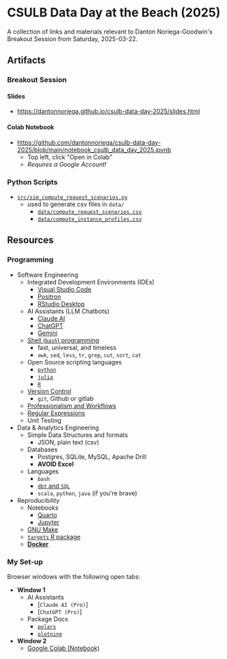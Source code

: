 # CSULB Data Day at the Beach (2025)

A collection of links and materials relevant to Danton Noriega-Goodwin's Breakout Session from Saturday, 2025-03-22.

## Artifacts

### Breakout Session

#### Slides

* https://dantonnoriega.github.io/csulb-data-day-2025/slides.html

#### Colab Notebook

* https://github.com/dantonnoriega/csulb-data-day-2025/blob/main/notebook_csulb_data_day_2025.ipynb
  * Top left, click "Open in Colab"
  * _Requires a Google Account!_

### Python Scripts

* [`src/sim_compute_request_scenarios.py`](src/sim_compute_request_scenarios.py)
  * used to generate csv files in `data/`
    * [`data/compute_request_scenarios.csv`](data/compute_request_scenarios.csv)
    * [`data/compute_instance_profiles.csv`](data/compute_instance_profiles.csv)

## Resources

### Programming

-   Software Engineering
    -   Integrated Development Environments (IDEs)
        -   [Visual Studio Code](https://code.visualstudio.com)
        -   [Positron](https://positron.posit.co/download.html)
        -   [RStudio Desktop](https://posit.co/download/rstudio-desktop/)
    -   AI Assistants (LLM Chatbots)
        - [Claude AI](https://claude.ai)
        - [ChatGPT](https://chatgpt.com)
        - [Gemini](https://gemini.google.com/app)
    -   [Shell (`bash`) programming](https://datascienceatthecommandline.com)
        -   fast, universal, and timeless
        -   `awk`, `sed`, `less`, `tr`, `grep`, `cut`, `sort`, `cat`
    -   Open Source scripting languages
        -   [`python`](https://wesmckinney.com/book/)
        -   [`julia`](https://julialang.org)
        -   [`R`](https://r4ds.hadley.nz)
    -   [Version Control](https://happygitwithr.com)
        -   `git`, Github or gitlab
    -   [Professionalism and Workflows](https://vdsbook.com/01-veridical_ds)
    -   [Regular Expressions](https://regex101.com)
    -   Unit Testing
-   Data & Analytics Engineering
    -   Simple Data Structures and formats
        -   JSON, plain text (csv)
    -   Databases
        -   Postgres, SQLite, MySQL, Apache Drill
        -   **AVOID Excel**
    -   Languages
        -   `bash`
        -   [`dbt` and `SQL`](https://www.getdbt.com)
        -   `scala`, `python`, `java` (if you're brave)
-   Reproducibility
    -   Notebooks
        -   [Quarto](https://quarto.org)
        -   [Jupyter](https://jupyter.org)
    -   [GNU Make](https://www.gnu.org/software/make/)
    -   [`targets` R package](https://docs.ropensci.org/targets/)
    -   [**Docker**](https://github.com/RamiKrispin/vscode-r)

### My Set-up

Browser windows with the following open tabs:

- **Window 1**
    - AI Assistants
        - [`Claude AI (Pro)`]
        - [`ChatGPT (Pro)`]
    - Package Docs
        - [`polars`](https://docs.pola.rs)
        - [`plotnine`](https://plotnine.org)
- **Window 2**
    - [Google Colab (Notebook)](https://colab.research.google.com)